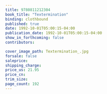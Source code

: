 ```yaml
---
title: 9780811212304
book_title: "Textermination"
binding: clothbound
published: true
date: 1992-10-01T05:00:15-04:00
publication_date: 1992-10-01T05:00:15-04:00
show_in_forthcoming: false
contributors:

cover_image_path: Textermination_.jpg
forsale: false
saleprice:
shipping_charge:
price_us: 21.95
price_cn:
trim_size:
page_count: 192
---
```


